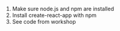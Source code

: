 1. Make sure node.js and npm are installed
2. Install create-react-app with npm
3. See code from workshop


